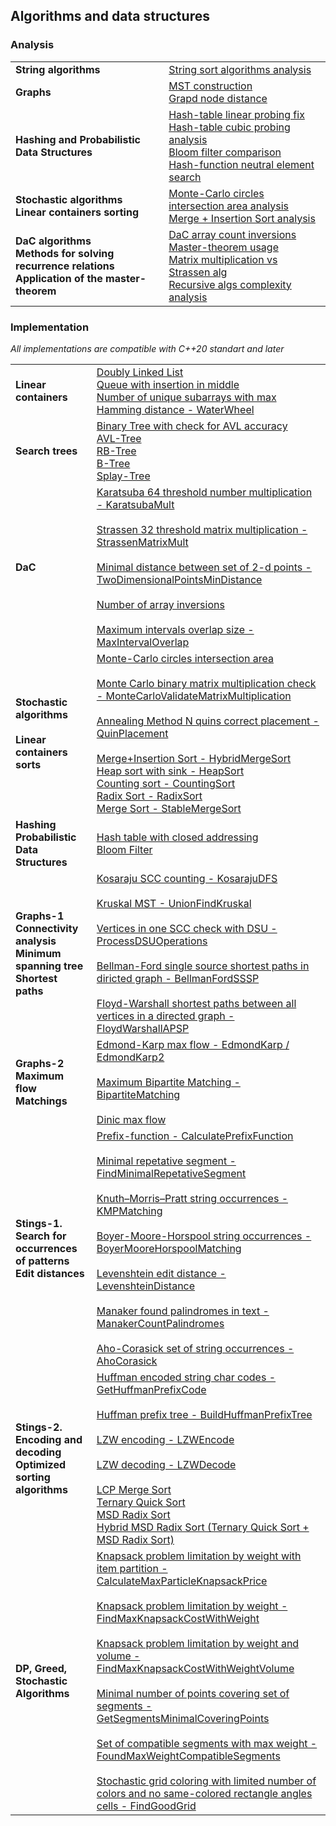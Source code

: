 ##  Algorithms and data structures

### Analysis

|   |   |
| -------- | -------- |
| **String algorithms**  | [String sort algorithms analysis](https://github.com/AvtorPaka/Alg-DS/tree/master/src/SET_9/AnalysisTasks/report/String_sorts_analysis.pdf)  |
| **Graphs**  | [MST construction](https://github.com/AvtorPaka/Alg-DS/tree/master/src/SET_6/AnalysisTasks/A1/mst.pdf) </br> [Grapd node distance](https://github.com/AvtorPaka/Alg-DS/tree/master/src/SET_6/AnalysisTasks/A2/graph_dist_blitz.pdf)  |
| **Hashing and Probabilistic Data Structures**  | [Hash-table linear probing fix](https://github.com/AvtorPaka/Alg-DS/blob/master/src/SET_5/AnalysisTasks/pdf/hashtable_linearl_probe_fix.pdf) </br> [Hash-table cubic probing analysis](https://github.com/AvtorPaka/Alg-DS/blob/master/src/SET_5/AnalysisTasks/pdf/hashtable_%D1%81ubic_probe.pdf) </br> [Bloom filter comparison](https://github.com/AvtorPaka/Alg-DS/blob/master/src/SET_5/AnalysisTasks/pdf/bloom_filter_comp.pdf) </br> [Hash-function neutral element search](https://github.com/AvtorPaka/Alg-DS/blob/master/src/SET_5/AnalysisTasks/A3b/hash_neutal_el_find.pdf)  |
| **Stochastic algorithms** </br> **Linear containers sorting**  | [Monte-Carlo circles intersection area analysis](https://github.com/AvtorPaka/Alg-DS/blob/master/src/SET_3/AnalysisTasks/A1/report/monte_carlo_intersection_of_circles.pdf) </br> [Merge + Insertion Sort analysis](https://github.com/AvtorPaka/Alg-DS/blob/master/src/SET_3/AnalysisTasks/A2/report/hms_analysis.pdf)  |
| **DaC algorithms** </br> **Methods for solving recurrence relations** </br> **Application of the master-theorem**  | [DaC array count inversions](https://github.com/AvtorPaka/Alg-DS/blob/master/src/SET_2/AnalysisTasks/pdf/dac_cinv.pdf) </br> [Master-theorem usage](https://github.com/AvtorPaka/Alg-DS/blob/master/src/SET_2/AnalysisTasks/master_t_usage.md) </br> [Matrix multiplication vs Strassen alg](https://github.com/AvtorPaka/Alg-DS/blob/master/src/SET_2/AnalysisTasks/pdf/mx_mult_vs_shtrsn.pdf) </br> [Recursive algs complexity analysis](https://github.com/AvtorPaka/Alg-DS/blob/master/src/SET_2/AnalysisTasks/pdf/rec_alg_complexity.pdf)  |

### Implementation

*All implementations are compatible with C++20 standart and later*

|   |   |
| -------  | -------  |
| **Linear containers** | [Doubly Linked List](https://github.com/AvtorPaka/Alg-DS/blob/master/src/SET_1/DoublyLinkedList/list.cpp) </br> [Queue with insertion in middle](https://github.com/AvtorPaka/Alg-DS/blob/master/src/SET_1/MiddleQueue/MiddleQueue.cpp) </br> [Number of unique subarrays with max Hamming distance - WaterWheel ](https://github.com/AvtorPaka/Alg-DS/blob/master/src/SET_1/AlgTasks/AlgorithmTasks.h) |
| **Search trees**  | [Binary Tree with check for AVL accuracy](https://github.com/AvtorPaka/Alg-DS/blob/master/src/SET_4/BSTCheckAVL/BinaryTree.h) </br> [AVL-Tree](https://github.com/AvtorPaka/Alg-DS/blob/master/src/SET_4/AVLTree/AVLTree.h) </br> [RB-Tree](https://github.com/AvtorPaka/Alg-DS/blob/master/src/SET_4/RBTree/RBTree.h) </br> [B-Tree](https://github.com/AvtorPaka/Alg-DS/blob/master/src/SET_4/BTree/BTree.h) </br> [Splay-Tree](https://github.com/AvtorPaka/Alg-DS/blob/master/src/SET_4/SplayTree/SplayTree.h) |
| **DaC**  | [Karatsuba 64 threshold number multiplication  - KaratsubaMult][repo_set_2_alg] </br></br> [Strassen 32 threshold matrix multiplication - StrassenMatrixMult][repo_set_2_alg] </br></br> [Minimal distance between set of 2-d points - TwoDimensionalPointsMinDistance][repo_set_2_alg] </br></br> [Number of array inversions](https://github.com/AvtorPaka/Alg-DS/blob/master/src/SET_2/AnalysisTasks/CountInversions.cpp) </br></br> [Maximum intervals overlap size - MaxIntervalOverlap][repo_set_2_alg]|
| **Stochastic algorithms** </br></br> **Linear containers sorts** | [Monte-Carlo circles intersection area](https://github.com/AvtorPaka/Alg-DS/blob/master/src/SET_3/AnalysisTasks/A1/MonteCarloArea.h) </br></br> [Monte Carlo binary matrix multiplication check - MonteCarloValidateMatrixMultiplication][repo_set_3_alg] </br></br> [Annealing Method N quins correct placement - QuinPlacement][repo_set_3_alg] </br></br> [Merge+Insertion Sort - HybridMergeSort](https://github.com/AvtorPaka/Alg-DS/blob/master/src/SET_3/AnalysisTasks/A2/Sorts.h) </br> [Heap sort with sink - HeapSort][repo_set_3_alg] </br> [Counting sort - CountingSort][repo_set_3_alg] </br> [Radix Sort - RadixSort][repo_set_3_alg] </br> [Merge Sort - StableMergeSort][repo_set_3_alg] |
| **Hashing** </br> **Probabilistic Data Structures**  | [Hash table with closed addressing](https://github.com/AvtorPaka/Alg-DS/blob/master/src/SET_5/HashTable/HashTable.h) </br> [Bloom Filter](https://github.com/AvtorPaka/Alg-DS/blob/master/src/SET_5/BloomFilter/BloomFilter.h)  |
| **Graphs-1** <br> **Connectivity analysis** </br> **Minimum spanning tree** <br> **Shortest paths**  | [Kosaraju SCC counting - KosarajuDFS][repo_set_6_alg] </br></br>[Kruskal MST - UnionFindKruskal][repo_set_6_alg] </br></br>[Vertices in one SCC check with DSU - ProcessDSUOperations][repo_set_6_alg] </br></br>[Bellman-Ford single source shortest paths in diricted graph - BellmanFordSSSP][repo_set_6_alg] </br></br> [Floyd-Warshall shortest paths between all vertices in a directed graph - FloydWarshallAPSP][repo_set_6_alg]  |
| **Graphs-2** </br> **Maximum flow** </br> **Matchings**  |  [Edmond-Karp max flow - EdmondKarp / EdmondKarp2 ][repo_set_7_alg] </br></br>  [Maximum Bipartite Matching - BipartiteMatching][repo_set_7_alg] </br></br> [Dinic max flow](https://github.com/AvtorPaka/Alg-DS/blob/master/src/SET_7/AlgTasks/Dinic.h)|
| **Stings-1.** </br> **Search for occurrences of patterns** </br> **Edit distances**  | [Prefix-function - CalculatePrefixFunction][repo_set_8_alg] </br></br> [Minimal repetative segment - FindMinimalRepetativeSegment][repo_set_8_alg] </br></br> [Knuth–Morris–Pratt string occurrences - KMPMatching][repo_set_8_alg] </br></br> [Boyer-Moore-Horspool string occurrences - BoyerMooreHorspoolMatching][repo_set_8_alg] </br></br> [Levenshtein edit distance - LevenshteinDistance][repo_set_8_alg] </br></br> [Manaker found palindromes in text -  ManakerCountPalindromes][repo_set_8_alg] </br></br> [Aho-Corasick set of string occurrences - AhoCorasick][repo_set_8_alg]  |
| **Stings-2.** </br> **Encoding and decoding** </br> **Optimized sorting algorithms**  | [Huffman encoded string char codes - GetHuffmanPrefixCode][repo_set_9_alg] </br></br> [Huffman prefix tree - BuildHuffmanPrefixTree][repo_set_9_alg] </br></br> [LZW encoding - LZWEncode][repo_set_9_alg] </br></br> [LZW decoding - LZWDecode][repo_set_9_alg] </br></br> [LCP Merge Sort][repo_set_9_string_sorts] </br> [Ternary Quick Sort][repo_set_9_string_sorts] </br> [MSD Radix Sort][repo_set_9_string_sorts] </br> [Hybrid MSD Radix Sort (Ternary Quick Sort + MSD Radix Sort)][repo_set_9_string_sorts] </br> |
| **DP, Greed, Stochastic Algorithms**  | [Knapsack problem limitation by weight with item partition - CalculateMaxParticleKnapsackPrice][repo_set_10_alg] </br></br> [Knapsack problem limitation by weight - FindMaxKnapsackCostWithWeight][repo_set_10_alg] </br></br> [Knapsack problem limitation by weight and volume - FindMaxKnapsackCostWithWeightVolume][repo_set_10_alg] </br></br> [Minimal number of points covering set of segments - GetSegmentsMinimalCoveringPoints][repo_set_10_alg] </br></br> [Set of compatible segments with max weight - FoundMaxWeightCompatibleSegments][repo_set_10_alg] </br></br> [Stochastic grid coloring with limited number of colors and no same-colored rectangle angles cells - FindGoodGrid][repo_set_10_alg]  |

[repo_set_2_alg]: https://github.com/AvtorPaka/Alg-DS/blob/master/src/SET_2/AlgTasks/AlgorithmTasks.h
[repo_set_3_alg]: https://github.com/AvtorPaka/Alg-DS/blob/master/src/SET_3/AlgTasks/AlgorithmTasks.h
[repo_set_6_alg]: https://github.com/AvtorPaka/Alg-DS/blob/master/src/SET_6/AlgTasks/AlgorithmTasks.h
[repo_set_7_alg]: https://github.com/AvtorPaka/Alg-DS/blob/master/src/SET_7/AlgTasks/AlgorithmTasks.h
[repo_set_8_alg]: https://github.com/AvtorPaka/Alg-DS/blob/master/src/SET_8/AlgTasks/AlgorithmTasks.h
[repo_set_9_alg]: https://github.com/AvtorPaka/Alg-DS/blob/master/src/SET_9/AlgTasks/AlgorithmTasks.h
[repo_set_9_string_sorts]: https://github.com/AvtorPaka/Alg-DS/blob/master/src/SET_9/AnalysisTasks/StringSorts.h
[repo_set_10_alg]: https://github.com/AvtorPaka/Alg-DS/blob/master/src/SET_10/AlgorithmTasks.h
